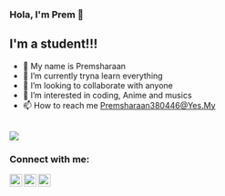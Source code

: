 ### Hola, I'm Prem 👋


## I'm a student!!!

- 👋 My name is Premsharaan
- 🌱 I’m currently tryna learn everything
- 💞️ I’m looking to collaborate with anyone
- 👀 I’m interested in coding, Anime and musics
- 📫 How to reach me Premsharaan380446@Yes.My

<br>

<img src = "https://github-readme-stats.vercel.app/api?username=Prem-minister&&show_icons=true&title_color=ffffff&icon_color=bb2acf&text_color=daf7dc&bg_color=151515">


### Connect with me:

[<img align="left" alt="prem | Twitter" width="22px" src="https://cdn.jsdelivr.net/npm/simple-icons@v3/icons/twitter.svg" />][twitter]
[<img align="left" alt="prem | LinkedIn" width="22px" src="https://cdn.jsdelivr.net/npm/simple-icons@v3/icons/linkedin.svg" />][linkedin]
[<img align="left" alt="prem | Instagram" width="22px" src="https://cdn.jsdelivr.net/npm/simple-icons@v3/icons/instagram.svg" />][instagram]

<br />




<!--[website]: https://codeSTACKr.com
[course]: http://vsCodeHero.com
[youtube]: https://youtube.com/codeSTACKr
[webdevplaylist]: https://www.youtube.com/playlistlist=PLkwxH9e_vrAJ0WbEsFA9W3I1W-g_BTsbt
[jsplaylist]: https://www.youtube.com/playlist?list=PLkwxH9e_vrALRJKu7wfXby3MKeflhTu6B
[cssplaylist]: https://www.youtube.com/playlist?list=PLkwxH9e_vrALSdvZuEh6gqQdmDoDIoqz4
[reactplaylist]: https://www.youtube.com/playlist?list=PLkwxH9e_vrAK4TdffpxKY3QGyHCpxFcQ0
-->
[twitter]: https://twitter.com/psharaan
[instagram]: https://www.instagram.com/prem_minister
[linkedin]: https://my.linkedin.com/in/prem-sharaan-029277185
